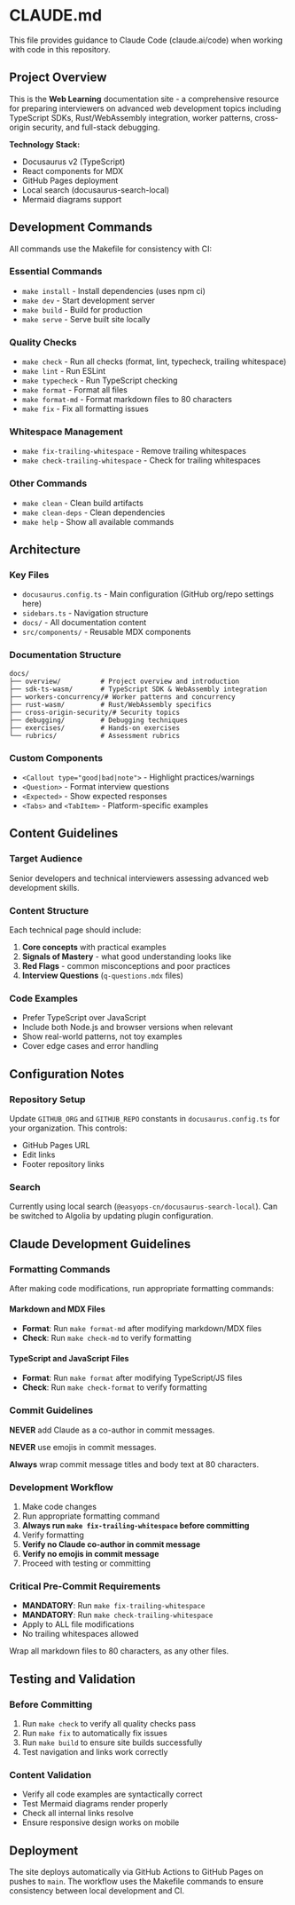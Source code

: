 # CLAUDE.md

This file provides guidance to Claude Code (claude.ai/code) when working with
code in this repository.

## Project Overview

This is the **Web Learning** documentation site - a comprehensive resource for
preparing interviewers on advanced web development topics including TypeScript
SDKs, Rust/WebAssembly integration, worker patterns, cross-origin security, and
full-stack debugging.

**Technology Stack:**
- Docusaurus v2 (TypeScript)
- React components for MDX
- GitHub Pages deployment
- Local search (docusaurus-search-local)
- Mermaid diagrams support

## Development Commands

All commands use the Makefile for consistency with CI:

### Essential Commands
- `make install` - Install dependencies (uses npm ci)
- `make dev` - Start development server
- `make build` - Build for production
- `make serve` - Serve built site locally

### Quality Checks
- `make check` - Run all checks (format, lint, typecheck, trailing whitespace)
- `make lint` - Run ESLint
- `make typecheck` - Run TypeScript checking
- `make format` - Format all files
- `make format-md` - Format markdown files to 80 characters
- `make fix` - Fix all formatting issues

### Whitespace Management
- `make fix-trailing-whitespace` - Remove trailing whitespaces
- `make check-trailing-whitespace` - Check for trailing whitespaces

### Other Commands
- `make clean` - Clean build artifacts
- `make clean-deps` - Clean dependencies
- `make help` - Show all available commands

## Architecture

### Key Files
- `docusaurus.config.ts` - Main configuration (GitHub org/repo settings here)
- `sidebars.ts` - Navigation structure
- `docs/` - All documentation content
- `src/components/` - Reusable MDX components

### Documentation Structure
```
docs/
├── overview/          # Project overview and introduction
├── sdk-ts-wasm/       # TypeScript SDK & WebAssembly integration
├── workers-concurrency/# Worker patterns and concurrency
├── rust-wasm/         # Rust/WebAssembly specifics
├── cross-origin-security/# Security topics
├── debugging/         # Debugging techniques
├── exercises/         # Hands-on exercises
└── rubrics/           # Assessment rubrics
```

### Custom Components
- `<Callout type="good|bad|note">` - Highlight practices/warnings
- `<Question>` - Format interview questions
- `<Expected>` - Show expected responses
- `<Tabs>` and `<TabItem>` - Platform-specific examples

## Content Guidelines

### Target Audience
Senior developers and technical interviewers assessing advanced web development
skills.

### Content Structure
Each technical page should include:
1. **Core concepts** with practical examples
2. **Signals of Mastery** - what good understanding looks like
3. **Red Flags** - common misconceptions and poor practices
4. **Interview Questions** (`q-questions.mdx` files)

### Code Examples
- Prefer TypeScript over JavaScript
- Include both Node.js and browser versions when relevant
- Show real-world patterns, not toy examples
- Cover edge cases and error handling

## Configuration Notes

### Repository Setup
Update `GITHUB_ORG` and `GITHUB_REPO` constants in `docusaurus.config.ts` for
your organization. This controls:
- GitHub Pages URL
- Edit links
- Footer repository links

### Search
Currently using local search (`@easyops-cn/docusaurus-search-local`). Can be
switched to Algolia by updating plugin configuration.

## Claude Development Guidelines

### Formatting Commands

After making code modifications, run appropriate formatting commands:

#### Markdown and MDX Files
- **Format**: Run `make format-md` after modifying markdown/MDX files
- **Check**: Run `make check-md` to verify formatting

#### TypeScript and JavaScript Files
- **Format**: Run `make format` after modifying TypeScript/JS files
- **Check**: Run `make check-format` to verify formatting

### Commit Guidelines

**NEVER** add Claude as a co-author in commit messages.

**NEVER** use emojis in commit messages.

**Always** wrap commit message titles and body text at 80 characters.

### Development Workflow

1. Make code changes
2. Run appropriate formatting command
3. **Always run `make fix-trailing-whitespace` before committing**
4. Verify formatting
5. **Verify no Claude co-author in commit message**
6. **Verify no emojis in commit message**
7. Proceed with testing or committing

### Critical Pre-Commit Requirements

- **MANDATORY**: Run `make fix-trailing-whitespace`
- **MANDATORY**: Run `make check-trailing-whitespace`
- Apply to ALL file modifications
- No trailing whitespaces allowed

Wrap all markdown files to 80 characters, as any other files.

## Testing and Validation

### Before Committing
1. Run `make check` to verify all quality checks pass
2. Run `make fix` to automatically fix issues
3. Run `make build` to ensure site builds successfully
4. Test navigation and links work correctly

### Content Validation
- Verify all code examples are syntactically correct
- Test Mermaid diagrams render properly
- Check all internal links resolve
- Ensure responsive design works on mobile

## Deployment

The site deploys automatically via GitHub Actions to GitHub Pages on pushes to
`main`. The workflow uses the Makefile commands to ensure consistency between
local development and CI.